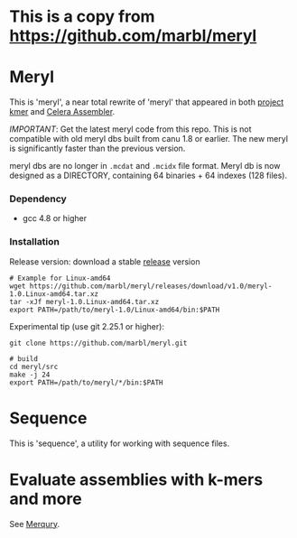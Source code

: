 # This is a copy from https://github.com/marbl/meryl

# Meryl

This is 'meryl', a near total rewrite of 'meryl' that appeared in both
[project kmer](http://kmer.sourceforge.net/) and
[Celera Assembler](http://wgs-assembler.sourceforge.net/).

*IMPORTANT*: Get the latest meryl code from this repo. This is not compatible with old meryl dbs built from canu 1.8 or earlier. The new meryl is significantly faster than the previous version.

meryl dbs are no longer in `.mcdat` and `.mcidx` file format. Meryl db is now designed as a DIRECTORY, containing 64 binaries + 64 indexes (128 files).

### Dependency
* gcc 4.8 or higher

### Installation

Release version: download a stable [release](https://github.com/marbl/meryl/releases/tag/v1.0) version
```shell
# Example for Linux-amd64
wget https://github.com/marbl/meryl/releases/download/v1.0/meryl-1.0.Linux-amd64.tar.xz
tar -xJf meryl-1.0.Linux-amd64.tar.xz
export PATH=/path/to/meryl-1.0/Linux-amd64/bin:$PATH
```

Experimental tip (use git 2.25.1 or higher):
```shell
git clone https://github.com/marbl/meryl.git

# build
cd meryl/src
make -j 24
export PATH=/path/to/meryl/*/bin:$PATH
```

# Sequence

This is 'sequence', a utility for working with sequence files.


# Evaluate assemblies with k-mers and more

See [Merqury](https://github.com/marbl/merqury).

